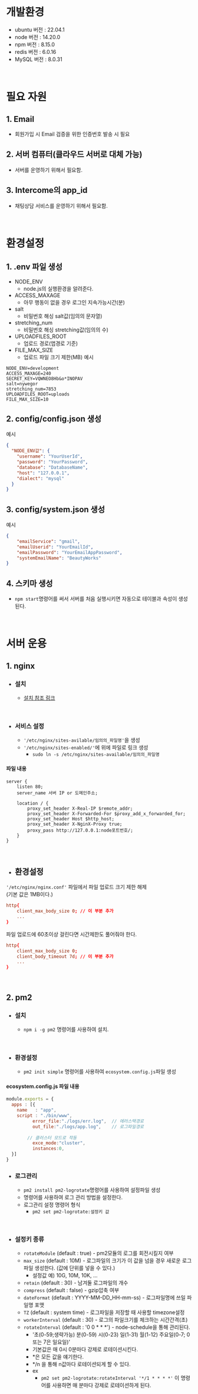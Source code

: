 # 개발환경
- ubuntu 버전 : 22.04.1
- node 버전 : 14.20.0
- npm 버전 : 8.15.0
- redis 버전 : 6.0.16
- MySQL 버전 : 8.0.31

<br/>

# 필요 자원
## 1. Email
- 회원가입 시 Email 검증을 위한 인증번호 발송 시 필요

## 2. 서버 컴퓨터(클라우드 서버로 대체 가능)
- 서버를 운영하기 위해서 필요함.

## 3. Intercome의 app_id
- 채팅상담 서비스를 운영하기 위해서 필요함.

<br/>

# 환경설정
## 1. .env 파일 생성  
- NODE_ENV
    - node.js의 실행환경을 알려준다.
- ACCESS_MAXAGE
    - 아무 행동이 없을 경우 로그인 지속가능시간(분)
- salt
    - 비밀번호 해싱 salt값(임의의 문자열)  
- stretching_num
    - 비밀번호 해싱 stretching값(임의의 수)  
- UPLOADFILES_ROOT
    - 업로드 경로(앱경로 기준)
- FILE_MAX_SIZE
    - 업로드 파일 크기 제한(MB)
예시
```Shell:.env
NODE_ENV=development  
ACCESS_MAXAGE=240  
SECRET_KEY=VQWNEO8Hb&o*INOPAV  
salt=nywegor  
stretching_num=7853  
UPLOADFILES_ROOT=uploads  
FILE_MAX_SIZE=10  
```
## 2. config/config.json 생성  
예시
```json
{  
  "NODE_ENV값": {  
    "username": "YourUserId",  
    "password": "YourPassword",  
    "database": "DatabaseName",  
    "host": "127.0.0.1",  
    "dialect": "mysql"  
  }  
}
```
## 3. config/system.json 생성  
예시
```json
{
    "emailService": "gmail",
    "emailUserid": "YourEmailId",
    "emailPassword": "YourEmailAppPassword",
    "systemEmailName": "BeautyWorks"
}
```
## 4. 스키마 생성  
- ```npm start```명령어를 써서 서버를 처음 실행시키면 자동으로 테이블과 속성이 생성된다.

<br/>

# 서버 운용
## 1. nginx
- ### 설치
    - [설치 참조 링크](http://nginx.org/en/linux_packages.html#instructions)

<br/>

- ### 서비스 설정
    - ```'/etc/nginx/sites-avilable/임의의_파일명'```을 생성
    - ```'/etc/nginx/sites-enabled/'```에 위에 파일로 링크 생성
        - ```sudo ln -s /etc/nginx/sites-available/임의의_파일명```

#### **파일 내용**
```
server {  
    listen 80;  
    server_name 서버 IP or 도메인주소;  

    location / {  
        proxy_set_header X-Real-IP $remote_addr;
        proxy_set_header X-Forwarded-For $proxy_add_x_forwarded_for;
        proxy_set_header Host $http_host;
        proxy_set_header X-NginX-Proxy true;
        proxy_pass http://127.0.0.1:node포트번호/;  
    }  
}
```

<br/>

- ## 환경설정
```'/etc/nginx/nginx.conf'``` 파일에서 파일 업로드 크기 제한 해제  
(기본 값은 1MB이다.)  
```Shell:nginx.conf  
http{   
    client_max_body_size 0; // 이 부분 추가  
    ...  
}
```

파일 업로드에 60초이상 걸린다면 시간제한도 풀어줘야 한다.  

```Shell:nginx.conf  
http{   
    client_max_body_size 0;  
    client_body_timeout 7d; // 이 부분 추가  
    ...  
}
```    

<br/>

## 2. pm2
- ### 설치
    - ```npm i -g pm2``` 명령어를 사용하여 설치.

<br/>

- ### 환경설정
    - ```pm2 init simple``` 명령어를 사용하여 ```ecosystem.config.js```파일 생성  
#### **ecosystem.config.js 파일 내용**
```js
module.exports = {
  apps : [{
    name   : "app",
    script : "./bin/www",
          error_file:"./logs/err.log",  // 에러스택경로
          out_file:"./logs/app.log",    // 로그파일경로
        
        // 클러스터 모드로 작동
          exce_mode:"cluster",
          instances:0,
  }]
}
```
- ### 로그관리
    - ```pm2 install pm2-logrotate```명령어를 사용하여 설정파일 생성
    - 명령어를 사용하여 로그 관리 방법을 설정한다.
    - 로그관리 설정 명령어 형식
        - ```pm2 set pm2-logrotate:설정키 값```  

<br/>

- ### 설정키 종류
    - ```rotateModule``` (default : true) - pm2모듈의 로그를 회전시킬지 여부  
    - ```max_size``` (default : 10M) - 로그파일의 크기가 이 값을 넘을 경우 새로운 로그 파일 생성한다. (값에 단위를 넣을 수 있다.)  
        - 설정값 예) 10G, 10M, 10K, ...
    - ```retain``` (default : 30) - 남겨둘 로그파일의 개수
    - ```compress``` (default : false) - gzip압축 여부
    - ```dateFormat``` (default : YYYY-MM-DD_HH-mm-ss) - 로그파일명에 쓰일 파일명 포맷
    - ```TZ``` (default : system time) - 로그파일을 저장할 때 사용할 timezone설정
    - ```workerInterval``` (default : 30) - 로그의 파일크기를 체크하는 시간간격(초)
    - ```rotateInterval``` (default : '0 0 * * *') - node-schedule을 통해 관리된다.
        - '초(0-59;생략가능) 분(0-59) 시(0-23) 일(1-31) 월(1-12) 주요일(0-7; 0 또는 7은 일요일)'
        - 기본값은 매 0시 0분마다 강제로 로테이션시킨다.
        - *은 모든 값을 얘기한다.
        - */n 을 통해 n값마다 로테이션되게 할 수 있다.
        - ex
            - ```pm2 set pm2-logrotate:rotateInterval '*/1 * * * *'``` 이 명령어를 사용하면 매 분마다 강제로 로테이션하게 된다.
        